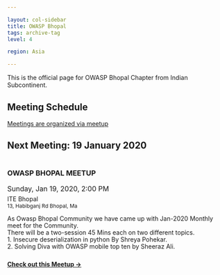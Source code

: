 ```yaml
---

layout: col-sidebar
title: OWASP Bhopal
tags: archive-tag
level: 4

region: Asia

---
```

<link rel="stylesheet" href="assets/custom.css">

This is the official page for OWASP Bhopal Chapter from Indian Subcontinent.

## Meeting Schedule

[Meetings are organized via meetup](https://meetup.com/OWASP-Bhopal-Chapter/)

## Next Meeting: 19 January 2020


<div id="meetup_oembed" style="height:334px">
     <div style="max-height:294px;overflow:hidden">
          <h3>OWASP BHOPAL MEETUP </h3>
          <p style="margin:5px 0;font-size:16px">Sunday, Jan 19, 2020,  2:00 PM</p>
          <p style="margin: 0 0 5px;"><span style="font-size:14px">ITE Bhopal</span><br />
<span style="font-size:12px;">13, Habibganj Rd Bhopal, Ma</span></p>
          <p style="line-height:16px">As Owasp Bhopal Community we have came up with Jan-2020 Monthly meet for the Community. <br />There will be a two-session 45 Mins each on two different topics.<br /> 
            1. Insecure deserialization in python By Shreya Pohekar.<br />
            2. Solving Diva with OWASP mobile top ten by Sheeraz Ali.</p>
     </div>
     <p style="margin:10px 0 0;"><a href="https://www.meetup.com/OWASP-Bhopal-Chapter/events/267744972/" target="_blank" class="mu_button"><strong>Check out this Meetup &rarr;</strong></a></p>
</div>
